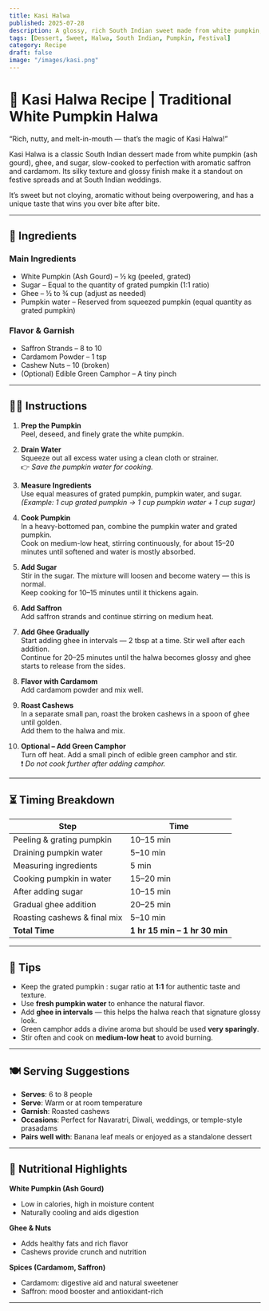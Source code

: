 ```yaml
---
title: Kasi Halwa  
published: 2025-07-28  
description: A glossy, rich South Indian sweet made from white pumpkin, saffron, cardamom, and ghee — perfect for festivals and celebrations.  
tags: [Dessert, Sweet, Halwa, South Indian, Pumpkin, Festival]  
category: Recipe  
draft: false  
image: "/images/kasi.png"
---
```


# 🎃 Kasi Halwa Recipe | Traditional White Pumpkin Halwa

“Rich, nutty, and melt-in-mouth — that’s the magic of Kasi Halwa!”

Kasi Halwa is a classic South Indian dessert made from white pumpkin (ash gourd), ghee, and sugar, slow-cooked to perfection with aromatic saffron and cardamom. Its silky texture and glossy finish make it a standout on festive spreads and at South Indian weddings.

It’s sweet but not cloying, aromatic without being overpowering, and has a unique taste that wins you over bite after bite.

---

## 🛒 Ingredients

### Main Ingredients

- White Pumpkin (Ash Gourd) – ½ kg (peeled, grated)
- Sugar – Equal to the quantity of grated pumpkin (1:1 ratio)
- Ghee – ½ to ¾ cup (adjust as needed)
- Pumpkin water – Reserved from squeezed pumpkin (equal quantity as grated pumpkin)

### Flavor & Garnish

- Saffron Strands – 8 to 10
- Cardamom Powder – 1 tsp
- Cashew Nuts – 10 (broken)
- (Optional) Edible Green Camphor – A tiny pinch

---

## 👩‍🍳 Instructions

1. **Prep the Pumpkin**  
   Peel, deseed, and finely grate the white pumpkin.  

2. **Drain Water**  
   Squeeze out all excess water using a clean cloth or strainer.  
   👉 *Save the pumpkin water for cooking.*  

3. **Measure Ingredients**  
   Use equal measures of grated pumpkin, pumpkin water, and sugar.  
   *(Example: 1 cup grated pumpkin → 1 cup pumpkin water + 1 cup sugar)*

4. **Cook Pumpkin**  
   In a heavy-bottomed pan, combine the pumpkin water and grated pumpkin.  
   Cook on medium-low heat, stirring continuously, for about 15–20 minutes until softened and water is mostly absorbed.

5. **Add Sugar**  
   Stir in the sugar. The mixture will loosen and become watery — this is normal.  
   Keep cooking for 10–15 minutes until it thickens again.

6. **Add Saffron**  
   Add saffron strands and continue stirring on medium heat.

7. **Add Ghee Gradually**  
   Start adding ghee in intervals — 2 tbsp at a time. Stir well after each addition.  
   Continue for 20–25 minutes until the halwa becomes glossy and ghee starts to release from the sides.

8. **Flavor with Cardamom**  
   Add cardamom powder and mix well.

9. **Roast Cashews**  
   In a separate small pan, roast the broken cashews in a spoon of ghee until golden.  
   Add them to the halwa and mix.

10. **Optional – Add Green Camphor**  
   Turn off heat. Add a small pinch of edible green camphor and stir.  
   ❗ *Do not cook further after adding camphor.*

---

## ⏳ Timing Breakdown

| Step                            | Time         |
|---------------------------------|--------------|
| Peeling & grating pumpkin       | 10–15 min    |
| Draining pumpkin water          | 5–10 min     |
| Measuring ingredients           | 5 min        |
| Cooking pumpkin in water        | 15–20 min    |
| After adding sugar              | 10–15 min    |
| Gradual ghee addition           | 20–25 min    |
| Roasting cashews & final mix   | 5–10 min     |
| **Total Time**                  | **1 hr 15 min – 1 hr 30 min** |

---

## 🌟 Tips

- Keep the grated pumpkin : sugar ratio at **1:1** for authentic taste and texture.
- Use **fresh pumpkin water** to enhance the natural flavor.
- Add **ghee in intervals** — this helps the halwa reach that signature glossy look.
- Green camphor adds a divine aroma but should be used **very sparingly**.
- Stir often and cook on **medium-low heat** to avoid burning.

---

## 🍽️ Serving Suggestions

- **Serves**: 6 to 8 people  
- **Serve**: Warm or at room temperature  
- **Garnish**: Roasted cashews  
- **Occasions**: Perfect for Navaratri, Diwali, weddings, or temple-style prasadams  
- **Pairs well with**: Banana leaf meals or enjoyed as a standalone dessert

---

## 🥄 Nutritional Highlights

**White Pumpkin (Ash Gourd)**  
- Low in calories, high in moisture content  
- Naturally cooling and aids digestion

**Ghee & Nuts**  
- Adds healthy fats and rich flavor  
- Cashews provide crunch and nutrition

**Spices (Cardamom, Saffron)**  
- Cardamom: digestive aid and natural sweetener  
- Saffron: mood booster and antioxidant-rich

---
